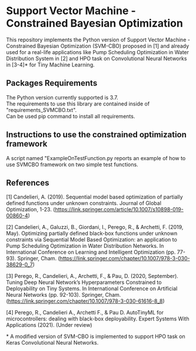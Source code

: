 # Support Vector Machine - Constrained Bayesian Optimization 
This repository implements the Python version of Support Vector Machine - Constrained Bayesian Optimization (SVM-CBO) proposed in [1] and already used for a real-life applications like Pump Scheduling Optimization in Water Distribution System in [2] and HPO task on Convolutional Neural Networks in [3-4]\* for Tiny Machine Learning.

## Packages Requirements
The Python version currently supported is 3.7.  
The requirements to use this library are contained inside of "requirements_SVMCBO.txt".  
Can be used pip command to install all requirements.

## Instructions to use the constrained optimization framework
A script named "ExampleOnTestFunction.py reports an example of how to use SVMCBO framework on two simple test functions.

## References

[1] Candelieri, A. (2019). Sequential model based optimization of partially defined functions under unknown constraints. Journal of Global Optimization, 1-23. (https://link.springer.com/article/10.1007/s10898-019-00860-4)

[2] Candelieri, A., Galuzzi, B., Giordani, I., Perego, R., & Archetti, F. (2019, May). Optimizing partially defined black-box functions under unknown constraints via Sequential Model Based Optimization: an application to Pump Scheduling Optimization in Water Distribution Networks. In International Conference on Learning and Intelligent Optimization (pp. 77-93). Springer, Cham. (https://link.springer.com/chapter/10.1007/978-3-030-38629-0_7)

[3] Perego, R., Candelieri, A., Archetti, F., & Pau, D. (2020, September). Tuning Deep Neural Network’s Hyperparameters Constrained to Deployability on Tiny Systems. In International Conference on Artificial Neural Networks (pp. 92-103). Springer, Cham. (https://link.springer.com/chapter/10.1007/978-3-030-61616-8_8)

[4] Perego, R., Candelieri A., Archetti F., \& Pau D. AutoTinyML for microcontrollers: dealing with black-box deployability. Expert Systems With Applications (2021). (Under review)

\* A modified version of SVM-CBO is implemented to support HPO task on Keras Convolutional Neural Networks.
